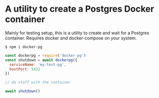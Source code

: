 # A utility to create a Postgres Docker container

Mainly for testing setup, this is a utility to create and wait for a Postgres
container.  Requires docker and docker-compose on your system.

```
$ npm i docker-pg
```

```javascript
const dockerpg = require('docker-pg')
const shutdown = await dockerpg({
  serviceName: 'my-test-pg',
  hostPort: 5432
})

// do stuff with the container

await shutdown()
```
